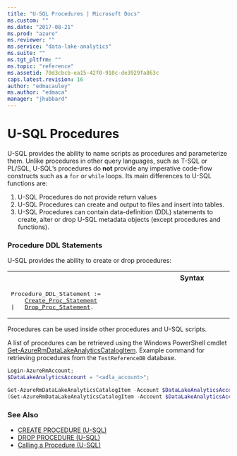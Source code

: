 ```yaml
---
title: "U-SQL Procedures | Microsoft Docs"
ms.custom: ""
ms.date: "2017-08-21"
ms.prod: "azure"
ms.reviewer: ""
ms.service: "data-lake-analytics"
ms.suite: ""
ms.tgt_pltfrm: ""
ms.topic: "reference"
ms.assetid: 70d3cbcb-ea15-42f0-910c-de3929fa863c
caps.latest.revision: 16
author: "edmacauley"
ms.author: "edmaca"
manager: "jhubbard"
---
```

# U-SQL Procedures
U-SQL provides the ability to name scripts as procedures and parameterize them. Unlike procedures in other query languages, such as T-SQL or PL/SQL, U-SQL’s procedures do **not** provide any imperative code-flow constructs such as a `for` or `while` loops. Its main differences to U-SQL functions are:    
1.  U-SQL Procedures do not provide return values    
2.  U-SQL Procedures can create and output to files and insert into tables.  
3.  U-SQL Procedures can contain data-definition (DDL) statements to create, alter or drop U-SQL metadata objects (except procedures and functions).
  
  
### Procedure DDL Statements    
U-SQL provides the ability to create or drop procedures:  
  
<table><th>Syntax</th><tr><td><pre>
Procedure_DDL_Statement :=                                                                               
    <a href="create-procedure-u-sql.md">Create_Proc_Statement</a>  
|   <a href="drop-procedure-u-sql.md">Drop_Proc_Statement</a>.  
</pre></td></tr></table>

Procedures can be used inside other procedures and U-SQL scripts.  

A list of procedures can be retrieved using the Windows PowerShell cmdlet [Get-AzureRmDataLakeAnalyticsCatalogItem](https://docs.microsoft.com/powershell/resourcemanager/azurerm.datalakeanalytics/v2.7.0/get-azurermdatalakeanalyticscatalogitem).  Example command for retrieving procedures from the `TestReferenceDB` database.
```powershell
Login-AzureRmAccount;
$DataLakeAnalyticsAccount = "<adla_account>";

Get-AzureRmDataLakeAnalyticsCatalogItem -Account $DataLakeAnalyticsAccount -Path "TestReferenceDB.dbo" -ItemType "Procedure";
(Get-AzureRmDataLakeAnalyticsCatalogItem -Account $DataLakeAnalyticsAccount -Path "TestReferenceDB.dbo" -ItemType "Procedure").Name;
```
  
### See Also
* [CREATE PROCEDURE (U-SQL)](../USQL/create-procedure-u-sql.md)  
* [DROP PROCEDURE (U-SQL)](../USQL/drop-procedure-u-sql.md)  
* [Calling a Procedure (U-SQL)](../USQL/calling-a-procedure-u-sql.md)  
 
